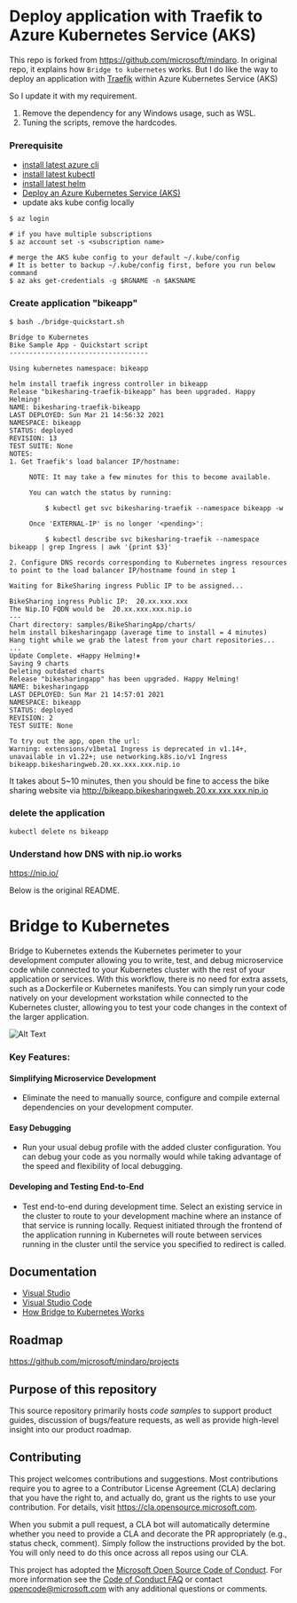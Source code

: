 # Deploy application with Traefik to Azure Kubernetes Service (AKS)

This repo is forked from https://github.com/microsoft/mindaro. In original repo, it explains how `Bridge to kubernetes` works. But I do like the way to deploy an application with [Traefik](https://traefik.io/) within Azure Kubernetes Service (AKS)

So I update it with my requirement.

1. Remove the dependency for any Windows usage, such as WSL.
2. Tuning the scripts, remove the hardcodes.

### Prerequisite

* [install latest azure cli](https://docs.microsoft.com/en-us/cli/azure/install-azure-cli?view=azure-cli-latest)
* [install latest kubectl](https://kubernetes.io/docs/tasks/tools/install-kubectl/)
* [install latest helm](https://helm.sh/docs/helm/helm_install/)
* [Deploy an Azure Kubernetes Service (AKS)](https://docs.microsoft.com/en-us/azure/aks/kubernetes-walkthrough-portal)
* update aks kube config locally

```
$ az login

# if you have multiple subscriptions
$ az account set -s <subscription name>

# merge the AKS kube config to your default ~/.kube/config
# It is better to backup ~/.kube/config first, before you run below command
$ az aks get-credentials -g $RGNAME -n $AKSNAME
```

### Create application "bikeapp"

```
$ bash ./bridge-quickstart.sh

Bridge to Kubernetes
Bike Sample App - Quickstart script
-----------------------------------

Using kubernetes namespace: bikeapp

helm install traefik ingress controller in bikeapp
Release "bikesharing-traefik-bikeapp" has been upgraded. Happy Helming!
NAME: bikesharing-traefik-bikeapp
LAST DEPLOYED: Sun Mar 21 14:56:32 2021
NAMESPACE: bikeapp
STATUS: deployed
REVISION: 13
TEST SUITE: None
NOTES:
1. Get Traefik's load balancer IP/hostname:

     NOTE: It may take a few minutes for this to become available.

     You can watch the status by running:

         $ kubectl get svc bikesharing-traefik --namespace bikeapp -w

     Once 'EXTERNAL-IP' is no longer '<pending>':

         $ kubectl describe svc bikesharing-traefik --namespace bikeapp | grep Ingress | awk '{print $3}'

2. Configure DNS records corresponding to Kubernetes ingress resources to point to the load balancer IP/hostname found in step 1

Waiting for BikeSharing ingress Public IP to be assigned...

BikeSharing ingress Public IP:  20.xx.xxx.xxx
The Nip.IO FQDN would be  20.xx.xxx.xxx.nip.io
---
Chart directory: samples/BikeSharingApp/charts/
helm install bikesharingapp (average time to install = 4 minutes)
Hang tight while we grab the latest from your chart repositories...
...
Update Complete. ⎈Happy Helming!⎈
Saving 9 charts
Deleting outdated charts
Release "bikesharingapp" has been upgraded. Happy Helming!
NAME: bikesharingapp
LAST DEPLOYED: Sun Mar 21 14:57:01 2021
NAMESPACE: bikeapp
STATUS: deployed
REVISION: 2
TEST SUITE: None

To try out the app, open the url:
Warning: extensions/v1beta1 Ingress is deprecated in v1.14+, unavailable in v1.22+; use networking.k8s.io/v1 Ingress
bikeapp.bikesharingweb.20.xx.xxx.xxx.nip.io

```

It takes about 5~10 minutes, then you should be fine to access the bike sharing website via http://bikeapp.bikesharingweb.20.xx.xxx.xxx.nip.io

###  delete the application

```
kubectl delete ns bikeapp
```

### Understand how DNS with nip.io works

https://nip.io/

Below is the original README.

# Bridge to Kubernetes
 
Bridge to Kubernetes extends the Kubernetes perimeter to your development computer allowing you to write, test, and debug microservice code while connected to your Kubernetes cluster with the rest of your application or services. With this workflow, there is no need for extra assets, such as a Dockerfile or Kubernetes manifests. You can simply run your code natively on your development workstation while connected to the Kubernetes cluster, allowing you to test your code changes in the context of the larger application.

![Alt Text](https://aka.ms/bridge-to-k8s-graphic-non-isolated)

### Key Features:

#### Simplifying Microservice Development 
- Eliminate the need to manually source, configure and compile external dependencies on your development computer.  

#### Easy Debugging 
- Run your usual debug profile with the added cluster configuration. You can debug your code as you normally would while taking advantage of the speed and flexibility of local debugging. 

#### Developing and Testing End-to-End 
- Test end-to-end during development time. Select an existing service in the cluster to route to your development machine where an instance of that service is running locally. Request initiated through the frontend of the application running in Kubernetes will route between services running in the cluster until the service you specified to redirect is called. 

## Documentation
- [Visual Studio](https://aka.ms/bridge-to-k8s-vs-quickstart)
- [Visual Studio Code](https://aka.ms/bridge-to-k8s-vscode-quickstart)
- [How Bridge to Kubernetes Works](https://aka.ms/how-bridge-to-k8s-works)

## Roadmap
https://github.com/microsoft/mindaro/projects

## Purpose of this repository
This source repository primarily hosts *code samples* to support product guides, discussion of bugs/feature requests, as well as provide high-level insight into our product roadmap.

## Contributing
This project welcomes contributions and suggestions.  Most contributions require you to agree to a
Contributor License Agreement (CLA) declaring that you have the right to, and actually do, grant us
the rights to use your contribution. For details, visit https://cla.opensource.microsoft.com.

When you submit a pull request, a CLA bot will automatically determine whether you need to provide
a CLA and decorate the PR appropriately (e.g., status check, comment). Simply follow the instructions
provided by the bot. You will only need to do this once across all repos using our CLA.

This project has adopted the [Microsoft Open Source Code of Conduct](https://opensource.microsoft.com/codeofconduct/).
For more information see the [Code of Conduct FAQ](https://opensource.microsoft.com/codeofconduct/faq/) or
contact [opencode@microsoft.com](mailto:opencode@microsoft.com) with any additional questions or comments.
